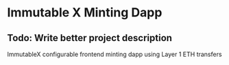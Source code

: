 # Immutable X Minting Dapp

## Todo: Write better project description

ImmutableX configurable frontend minting dapp using Layer 1 ETH transfers



